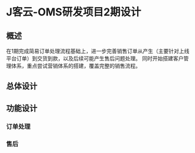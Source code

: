 # J客云-OMS研发项目2期设计
## 概述
在1期完成简易订单处理流程基础上，进一步完善销售订单从产生（主要针对上线平台订单）到交货到款，以及后续可能产生售后问题处理。
同时开始搭建客户管理体系，重点尝试营销体系的搭建，覆盖完整的销售流程。
## 总体设计
## 功能设计
### 订单处理
### 售后


